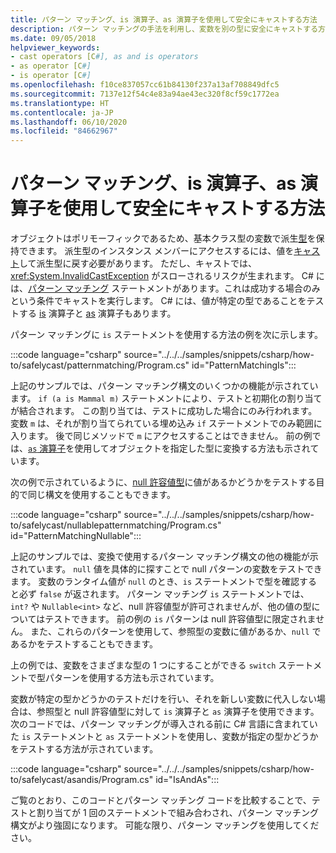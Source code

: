 ```yaml
---
title: パターン マッチング、is 演算子、as 演算子を使用して安全にキャストする方法
description: パターン マッチングの手法を利用し、変数を別の型に安全にキャストする方法について説明します。 パターン マッチング、is 演算子、as 演算子を利用し、型を安全に変換できます。
ms.date: 09/05/2018
helpviewer_keywords:
- cast operators [C#], as and is operators
- as operator [C#]
- is operator [C#]
ms.openlocfilehash: f10ce837057cc61b84130f237a13af708849dfc5
ms.sourcegitcommit: 7137e12f54c4e83a94ae43ec320f8cf59c1772ea
ms.translationtype: HT
ms.contentlocale: ja-JP
ms.lasthandoff: 06/10/2020
ms.locfileid: "84662967"
---
```

# <a name="how-to-safely-cast-by-using-pattern-matching-and-the-is-and-as-operators"></a>パターン マッチング、is 演算子、as 演算子を使用して安全にキャストする方法

オブジェクトはポリモーフィックであるため、基本クラス型の変数で派生[型](../programming-guide/types/index.md)を保持できます。 派生型のインスタンス メンバーにアクセスするには、値を[キャスト](../programming-guide/types/casting-and-type-conversions.md)して派生型に戻す必要があります。 ただし、キャストでは、<xref:System.InvalidCastException> がスローされるリスクが生まれます。 C# には、[パターン マッチング](../pattern-matching.md) ステートメントがあります。これは成功する場合のみという条件でキャストを実行します。 C# には、値が特定の型であることをテストする [is](../language-reference/operators/type-testing-and-cast.md#is-operator) 演算子と [as](../language-reference/operators/type-testing-and-cast.md#as-operator) 演算子もあります。

パターン マッチングに `is` ステートメントを使用する方法の例を次に示します。

:::code language="csharp" source="../../../samples/snippets/csharp/how-to/safelycast/patternmatching/Program.cs" id="PatternMatchingIs":::

上記のサンプルでは、パターン マッチング構文のいくつかの機能が示されています。 `if (a is Mammal m)` ステートメントにより、テストと初期化の割り当てが結合されます。 この割り当ては、テストに成功した場合にのみ行われます。 変数 `m` は、それが割り当てられている埋め込み `if` ステートメントでのみ範囲に入ります。 後で同じメソッドで `m` にアクセスすることはできません。 前の例では、[`as` 演算子](../language-reference/operators/type-testing-and-cast.md#as-operator)を使用してオブジェクトを指定した型に変換する方法も示されています。

次の例で示されているように、[null 許容値型](../language-reference/builtin-types/nullable-value-types.md)に値があるかどうかをテストする目的で同じ構文を使用することもできます。

:::code language="csharp" source="../../../samples/snippets/csharp/how-to/safelycast/nullablepatternmatching/Program.cs" id="PatternMatchingNullable":::

上記のサンプルでは、変換で使用するパターン マッチング構文の他の機能が示されています。 `null` 値を具体的に探すことで null パターンの変数をテストできます。 変数のランタイム値が `null` のとき、`is` ステートメントで型を確認すると必ず `false` が返されます。 パターン マッチング `is` ステートメントでは、`int?` や `Nullable<int>` など、null 許容値型が許可されませんが、他の値の型についてはテストできます。 前の例の `is` パターンは null 許容値型に限定されません。 また、これらのパターンを使用して、参照型の変数に値があるか、`null` であるかをテストすることもできます。

上の例では、変数をさまざまな型の 1 つにすることができる `switch` ステートメントで型パターンを使用する方法も示されています。

変数が特定の型かどうかのテストだけを行い、それを新しい変数に代入しない場合は、参照型と null 許容値型に対して `is` 演算子と `as` 演算子を使用できます。 次のコードでは、パターン マッチングが導入される前に C# 言語に含まれていた `is` ステートメントと `as` ステートメントを使用し、変数が指定の型かどうかをテストする方法が示されています。

:::code language="csharp" source="../../../samples/snippets/csharp/how-to/safelycast/asandis/Program.cs" id="IsAndAs":::

ご覧のとおり、このコードとパターン マッチング コードを比較することで、テストと割り当てが 1 回のステートメントで組み合わされ、パターン マッチング構文がより強固になります。 可能な限り、パターン マッチングを使用してください。
